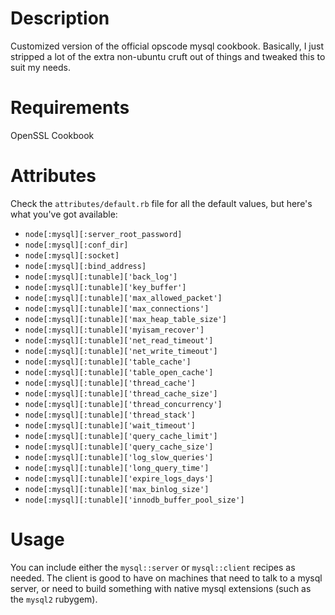 Description
===========

Customized version of the official opscode mysql cookbook. Basically, I just stripped a lot of the extra
non-ubuntu cruft out of things and tweaked this to suit my needs.

Requirements
============

OpenSSL Cookbook

Attributes
==========

Check the `attributes/default.rb` file for all the default values, but here's what you've got available:

* `node[:mysql][:server_root_password]`
* `node[:mysql][:conf_dir]`
* `node[:mysql][:socket]`
* `node[:mysql][:bind_address]`
* `node[:mysql][:tunable]['back_log']`
* `node[:mysql][:tunable]['key_buffer']`
* `node[:mysql][:tunable]['max_allowed_packet']`
* `node[:mysql][:tunable]['max_connections']`
* `node[:mysql][:tunable]['max_heap_table_size']`
* `node[:mysql][:tunable]['myisam_recover']`
* `node[:mysql][:tunable]['net_read_timeout']`
* `node[:mysql][:tunable]['net_write_timeout']`
* `node[:mysql][:tunable]['table_cache']`
* `node[:mysql][:tunable]['table_open_cache']`
* `node[:mysql][:tunable]['thread_cache']`
* `node[:mysql][:tunable]['thread_cache_size']`
* `node[:mysql][:tunable]['thread_concurrency']`
* `node[:mysql][:tunable]['thread_stack']`
* `node[:mysql][:tunable]['wait_timeout']`
* `node[:mysql][:tunable]['query_cache_limit']`
* `node[:mysql][:tunable]['query_cache_size']`
* `node[:mysql][:tunable]['log_slow_queries']`
* `node[:mysql][:tunable]['long_query_time']`
* `node[:mysql][:tunable]['expire_logs_days']`
* `node[:mysql][:tunable]['max_binlog_size']`
* `node[:mysql][:tunable]['innodb_buffer_pool_size']`

Usage
=====

You can include either the `mysql::server` or `mysql::client` recipes as needed. The client is good to have on machines that need to talk to a mysql server, or
need to build something with native mysql extensions (such as the `mysql2` rubygem).